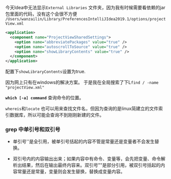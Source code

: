 

今天Idea中无法显示`External Libraries` 文件夹，因为我有时候需要看依赖的jar包里面的代码，没有这个会很不方便
`/Users/wanzailin/Library/PreferencesIntelliJIdea2019.1/options/projectView.xml`

```xml
<application>
  <component name="ProjectViewSharedSettings">
    <option name="abbreviatePackages" value="true" />
    <option name="autoscrollToSource" value="true" />
    <option name="showLibraryContents" value="true" />
  </component>
</application>
```

配置下`showLibraryContents`设置为true.

因为网上只有在windows的解决方案。
于是我在全局搜索了下L`find / -name "projectView.xml"` 

**`which [-a] command`** 查询命令的位置。

`whereis`和`locate` 也可以用来查找文件名，但因为查询的是linux简建立的文件索引数据库，所以可能会查询不到刚刚新建的文件。




### grep 中单引号和双引号

+ 单引号''是全引用，被单引号括起的内容不管是常量还是变量者不会发生替换。

+ 双引号内的内容输出出来；如果内容中有命令、变量等，会先把变量、命令解析出结果，然后在输出最终内容来。双引号""是部分引用，被双引号括起的内容常量还是常量，变量则会发生替换，替换成变量内容。











